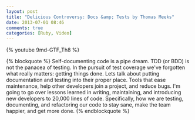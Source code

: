 ```yaml
---
layout: post
title: "Delicious Controversy: Docs &amp; Tests by Thomas Meeks"
date: 2013-07-01 08:46
comments: true
categories: [Ruby, Video]
---
```

{% youtube 9md-GTF_Th8 %}
<!-- more -->
{% blockquote %}
Self-documenting code is a pipe dream. TDD (or BDD) is not the panacea of testing. In the pursuit of test coverage we've forgotten what really matters: getting things done. Lets talk about putting documentation and testing into their proper place. Tools that ease maintenance, help other developers join a project, and reduce bugs.
I'm going to go over lessons learned in writing, maintaining, and introducing new developers to 20,000 lines of code. Specifically, how we are testing, documenting, and refactoring our code to stay sane, make the team happier, and get more done.
{% endblockquote %}
